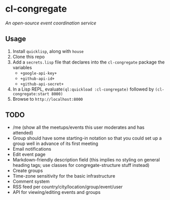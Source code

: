 # cl-congregate

_An open-source event coordination service_

## Usage

1. Install `quicklisp`, along with `house`
2. Clone this repo
3. Add a `secrets.lisp` file that declares into the `cl-congregate` package the variables
	- `+google-api-key+`
	- `+github-api-id+`
	- `+github-api-secret+`
4. In a Lisp REPL, evaluate`(ql:quickload :cl-congregate)` followed by `(cl-congregate:start 8000)`
5. Browse to `http://localhost:8000`

## TODO

- /me (show all the meetups/events this user moderates and has attended)
- Group should have some starting-in notation so that you could set up a group well in advance of its first meeting
- Email notifications
- Edit event page
- Markdown-friendly description field (this implies no styling on general heading tags; use classes for congregate-structure stuff instead)
- Create groups
- Time-zone sensitivity for the basic infrastructure
- Comment system
- RSS feed per country/city/location/group/event/user
- API for viewing/editing events and groups
